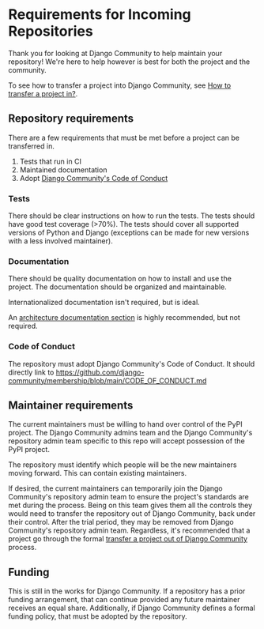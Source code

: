 # Requirements for Incoming Repositories

Thank you for looking at Django Community to help maintain your
repository! We're here to help however is best for both the project
and the community.

To see how to transfer a project into Django Community, see
[How to transfer a project in?](https://github.com/django-community#how-to-transfer-a-project-in).

## Repository requirements

There are a few requirements that must be met before a project can
be transferred in.

1. Tests that run in CI
2. Maintained documentation
3. Adopt [Django Community's Code of Conduct](https://github.com/django-community/membership/blob/main/CODE_OF_CONDUCT.md)

### Tests

There should be clear instructions on how to run the tests. The tests
should have good test coverage (>70%). The tests should cover all supported
versions of Python and Django (exceptions can be made for new versions with
a less involved maintainer).

### Documentation

There should be quality documentation on how to install and use the
project. The documentation should be organized and maintainable.

Internationalized documentation isn't required, but is ideal.

An [architecture documentation section](https://matklad.github.io/2021/02/06/ARCHITECTURE.md.html)
is highly recommended, but not required.

### Code of Conduct

The repository must adopt Django Community's Code of Conduct. It should
directly link to https://github.com/django-community/membership/blob/main/CODE_OF_CONDUCT.md

## Maintainer requirements

The current maintainers must be willing to hand over control of the
PyPI project. The Django Community admins team and the
Django Community's repository admin team specific to this repo will
accept possession of the PyPI project.

The repository must identify which people will be the new 
maintainers moving forward. This can contain existing maintainers.

If desired, the current maintainers can temporarily join the
Django Community's repository admin team to ensure the project's
standards are met during the process. Being on this team gives
them all the controls they would need to transfer the repository
out of Django Community, back under their control. After the trial
period, they may be removed from Django Community's repository admin
team. Regardless, it's recommended that a project go through the
formal [transfer a project out of Django Community](https://github.com/django-community#how-to-transfer-a-project-out)
process.

## Funding

This is still in the works for Django Community. If a repository
has a prior funding arrangement, that can continue provided any
future maintainer receives an equal share. Additionally, if Django
Community defines a formal funding policy, that must be adopted by
the repository.
